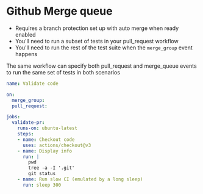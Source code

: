# Github Merge queue

- Requires a branch protection set up with auto merge when ready enabled
- You'll need to run a subset of tests in your pull_request workflow
- You'll need to run the rest of the test suite when the `merge_group` event happens

The same workflow can specify both pull_request and merge_queue events to run the same set of tests in both scenarios

``` yaml
name: Validate code

on:
  merge_group:
  pull_request:

jobs:
  validate-pr:
    runs-on: ubuntu-latest
    steps:
    - name: Checkout code
      uses: actions/checkout@v3
    - name: Display info
      run: | 
        pwd
        tree -a -I '.git'
        git status
    - name: Run slow CI (emulated by a long sleep)
      run: sleep 300
```
